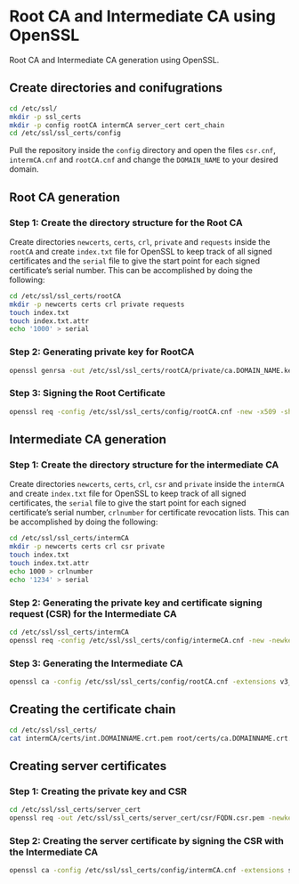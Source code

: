 # Root CA and Intermediate CA using OpenSSL
Root CA and Intermediate CA generation using OpenSSL.

## Create directories and conifugrations
```bash
cd /etc/ssl/
mkdir -p ssl_certs
mkdir -p config rootCA intermCA server_cert cert_chain
cd /etc/ssl/ssl_certs/config
```
Pull the repository inside the `config` directory and open the files `csr.cnf`, `intermCA.cnf` and `rootCA.cnf` and change the `DOMAIN_NAME` to your desired domain.

## Root CA generation

### Step 1: Create the directory structure for the Root CA
Create directories `newcerts`, `certs`, `crl`, `private` and `requests` inside the `rootCA` and create `index.txt` file for OpenSSL to keep track of all signed certificates and the `serial` file to give the start point for each signed certificate’s serial number. This can be accomplished by doing the following:

```bash
cd /etc/ssl/ssl_certs/rootCA
mkdir -p newcerts certs crl private requests
touch index.txt
touch index.txt.attr
echo '1000' > serial
```

### Step 2: Generating private key for RootCA

```bash
openssl genrsa -out /etc/ssl/ssl_certs/rootCA/private/ca.DOMAIN_NAME.key.pem 4096
```

### Step 3: Signing the Root Certificate

```bash
openssl req -config /etc/ssl/ssl_certs/config/rootCA.cnf -new -x509 -sha512 -extensions v3_ca -key /etc/ssl/ssl_certs/rootCA/private/ca.DOMAIN_NAME.key.pem -out /etc/ssl/ssl_certs/rootCA/certs/ca.DOMAIN_NAME.crt.pem -days 3650 -set_serial 0
```


## Intermediate CA generation

### Step 1: Create the directory structure for the intermediate CA
Create directories `newcerts`, `certs`, `crl`, `csr` and `private` inside the `intermCA` and create `index.txt` file for OpenSSL to keep track of all signed certificates, the `serial` file to give the start point for each signed certificate’s serial number, `crlnumber` for certificate revocation lists. This can be accomplished by doing the following:

```bash
cd /etc/ssl/ssl_certs/intermCA
mkdir -p newcerts certs crl csr private
touch index.txt
touch index.txt.attr
echo 1000 > crlnumber
echo '1234' > serial
```

### Step 2: Generating the private key and certificate signing request (CSR) for the Intermediate CA

```bash
cd /etc/ssl/ssl_certs/intermCA
openssl req -config /etc/ssl/ssl_certs/config/intermeCA.cnf -new -newkey rsa:4096 -keyout /etc/ssl/ssl_certs/intermCA/private/int.DOMAINNAME.key.pem -out /etc/ssl/ssl_certs/intermCA/csr/int.DOMAINNAME.csr
```

### Step 3: Generating the Intermediate CA

```bash
openssl ca -config /etc/ssl/ssl_certs/config/rootCA.cnf -extensions v3_intermediate_ca -days 3650 -notext -md sha512 -in /etc/ssl/ssl_certs/intermCA/csr/int.DOMAINNAME.csr -out /etc/ssl/ssl_certs/intermCA/certs/int.DOMAINNAME.crt.pem
```


## Creating the certificate chain

```bash
cd /etc/ssl/ssl_certs/
cat intermCA/certs/int.DOMAINNAME.crt.pem root/certs/ca.DOMAINNAME.crt.pem > cert_chain/chain.DOMAINNAME.crt.pem
```


## Creating server certificates

### Step 1: Creating the private key and CSR

```bash
cd /etc/ssl/ssl_certs/server_cert
openssl req -out /etc/ssl/ssl_certs/server_cert/csr/FQDN.csr.pem -newkey rsa:2048 -nodes -keyout /etc/ssl/ssl_certs/server_cert/private/FQDN.key.pem -config /etc/ssl/ssl_certs/config/csr.cnf
```

### Step 2: Creating the server certificate by signing the CSR with the Intermediate CA

```bash
openssl ca -config /etc/ssl/ssl_certs/config/intermCA.cnf -extensions server_cert -days 3750 -notext -md sha512 -in /etc/ssl/ssl_certs/server_cert/csr/FQDN.csr.pem -out /etc/ssl/ssl_certs/server_cert/certs/FQDN.crt.pem
```

